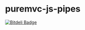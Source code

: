 puremvc-js-pipes
================

[![Bitdeli Badge](https://d2weczhvl823v0.cloudfront.net/billdwhite/puremvc-js-pipes/trend.png)](https://bitdeli.com/free "Bitdeli Badge")
